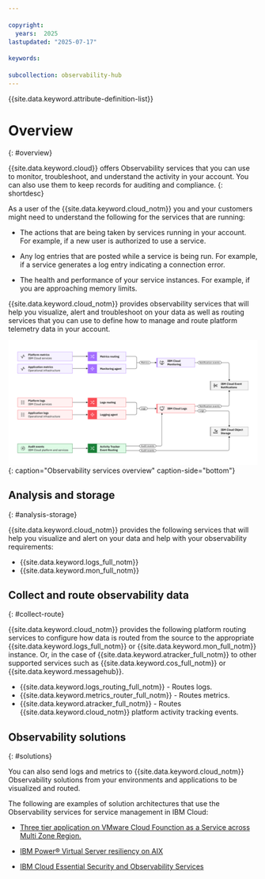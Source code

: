 ```yaml
---

copyright:
  years:  2025
lastupdated: "2025-07-17"

keywords:

subcollection: observability-hub
---
```


{{site.data.keyword.attribute-definition-list}}


# Overview
{: #overview}

{{site.data.keyword.cloud}} offers Observability services that you can use to monitor, troubleshoot, and understand the activity in your account. You can also use them to keep records for auditing and compliance.
{: shortdesc}

As a user of the {{site.data.keyword.cloud_notm}} you and your customers might need to understand the following for the services that are running:

* The actions that are being taken by services running in your account. For example, if a new user is authorized to use a service.

* Any log entries that are posted while a service is being run. For example, if a service generates a log entry indicating a connection error.

* The health and performance of your service instances. For example, if you are approaching memory limits.

{{site.data.keyword.cloud_notm}} provides observability services that will help you visualize, alert and troubleshoot on your data as well as routing services that you can use to define how to manage and route platform telemetry data in your account.

![IBM Cloud Observability services overview](/images/Observability_services_overview.svg "An overview of the IBM Cloud Observability services, the types of data they process and route and the various destinations for the data."){: caption="Observability services overview" caption-side="bottom"}

## Analysis and storage
{: #analysis-storage}

{{site.data.keyword.cloud_notm}} provides the following services that will help you visualize and alert on your data and help with your observability requirements:

* {{site.data.keyword.logs_full_notm}}
* {{site.data.keyword.mon_full_notm}}

## Collect and route observability data
{: #collect-route}

{{site.data.keyword.cloud_notm}} provides the following platform routing services to configure how data is routed from the source to the appropriate {{site.data.keyword.logs_full_notm}} or {{site.data.keyword.mon_full_notm}} instance. Or, in the case of {{site.data.keyword.atracker_full_notm}} to other supported services such as {{site.data.keyword.cos_full_notm}} or {{site.data.keyword.messagehub}}.

* {{site.data.keyword.logs_routing_full_notm}} - Routes logs.
* {{site.data.keyword.metrics_router_full_notm}} - Routes metrics.
* {{site.data.keyword.atracker_full_notm}} - Routes {{site.data.keyword.cloud_notm}} platform activity tracking events.


## Observability solutions
{: #solutions}

You can also send logs and metrics to {{site.data.keyword.cloud_notm}} Observability solutions from your environments and applications to be visualized and routed.

The following are examples of solution architectures that use the Observability services for service management in IBM Cloud:

- [Three tier application on VMware Cloud Founction as a Service across Multi Zone Region.](/docs/vcfaas-on-mzr?topic=vcfaas-on-mzr-web-app-multizone)

- [IBM Power® Virtual Server resiliency on AIX](/docs/pattern-pvs-aix-resiliency?topic=pattern-pvs-aix-resiliency-power-virtual-server-on-AIX)

- [IBM Cloud Essential Security and Observability Services](/docs/deployable-reference-architectures?topic=deployable-reference-architectures-core-security-services-pattern)
